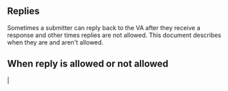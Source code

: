 ## Replies

Sometimes a submitter can reply back to the VA after they receive a response and other times replies are not allowed. This document describes when they are and aren't allowed.

## When reply is allowed or not allowed

|
